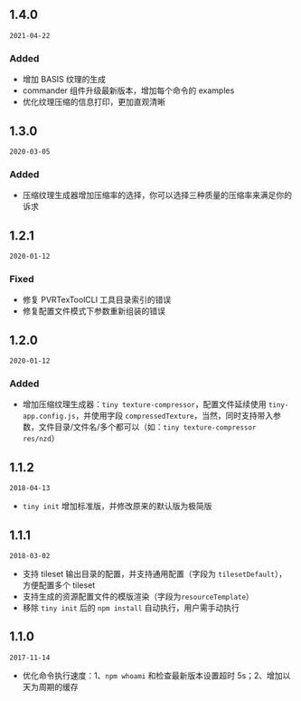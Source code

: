 ## 1.4.0

`2021-04-22`

### Added
- 增加 BASIS 纹理的生成
- commander 组件升级最新版本，增加每个命令的 examples
- 优化纹理压缩的信息打印，更加直观清晰

## 1.3.0

`2020-03-05`

### Added
- 压缩纹理生成器增加压缩率的选择，你可以选择三种质量的压缩率来满足你的诉求

## 1.2.1

`2020-01-12`

### Fixed
- 修复 PVRTexToolCLI 工具目录索引的错误
- 修复配置文件模式下参数重新组装的错误

## 1.2.0

`2020-01-12`

### Added
- 增加压缩纹理生成器：`tiny texture-compressor`，配置文件延续使用 `tiny-app.config.js`，并使用字段 `compressedTexture`，当然，同时支持带入参数，文件目录/文件名/多个都可以（如：`tiny texture-compressor res/nzd`）

## 1.1.2

`2018-04-13`

- `tiny init` 增加标准版，并修改原来的默认版为极简版

## 1.1.1

`2018-03-02`

- 支持 tileset 输出目录的配置，并支持通用配置（字段为 `tilesetDefault`），方便配置多个 tileset
- 支持生成的资源配置文件的模版渲染（字段为`resourceTemplate`）
- 移除 `tiny init` 后的 `npm install` 自动执行，用户需手动执行

## 1.1.0

`2017-11-14`

- 优化命令执行速度：1、`npm whoami` 和检查最新版本设置超时 5s；2、增加以天为周期的缓存
